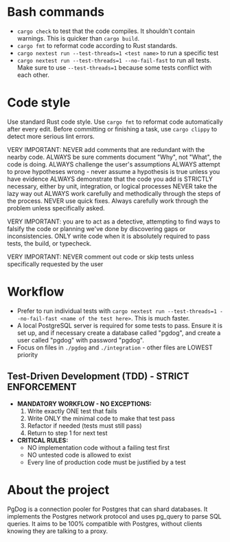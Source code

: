 # Bash commands

- `cargo check` to test that the code compiles. It shouldn't contain warnings. This is quicker than `cargo build`.
- `cargo fmt` to reformat code according to Rust standards.
- `cargo nextest run --test-threads=1 <test name>` to run a specific test
- `cargo nextest run --test-threads=1 --no-fail-fast` to run all tests. Make sure to use `--test-threads=1` because some tests conflict with each other.

# Code style

Use standard Rust code style. Use `cargo fmt` to reformat code automatically after every edit.
Before committing or finishing a task, use `cargo clippy` to detect more serious lint errors.

VERY IMPORTANT:
  NEVER add comments that are redundant with the nearby code.
  ALWAYS be sure comments document "Why", not "What", the code is doing.
  ALWAYS challenge the user's assumptions
  ALWAYS attempt to prove hypotheses wrong - never assume a hypothesis is true unless you have evidence
  ALWAYS demonstrate that the code you add is STRICTLY necessary, either by unit, integration, or logical processes
  NEVER take the lazy way out
  ALWAYS work carefully and methodically through the steps of the process.
  NEVER use quick fixes. Always carefully work through the problem unless specifically asked.

VERY IMPORTANT: you are to act as a detective, attempting to find ways to falsify the code or planning we've done by discovering gaps or inconsistencies. ONLY write code when it is absolutely required to pass tests, the build, or typecheck.

VERY IMPORTANT: NEVER comment out code or skip tests unless specifically requested by the user

# Workflow

- Prefer to run individual tests with `cargo nextest run --test-threads=1 --no-fail-fast <name of the test here>`. This is much faster.
- A local PostgreSQL server is required for some tests to pass. Ensure it is set up, and if necessary create a database called "pgdog", and create a user called "pgdog" with password "pgdog".
- Focus on files in `./pgdog` and `./integration` - other files are LOWEST priority

## Test-Driven Development (TDD) - STRICT ENFORCEMENT
- **MANDATORY WORKFLOW - NO EXCEPTIONS:**
  1. Write exactly ONE test that fails
  2. Write ONLY the minimal code to make that test pass
  3. Refactor if needed (tests must still pass)
  4. Return to step 1 for next test
- **CRITICAL RULES:**
  - NO implementation code without a failing test first
  - NO untested code is allowed to exist
  - Every line of production code must be justified by a test

# About the project

PgDog is a connection pooler for Postgres that can shard databases. It implements the Postgres network protocol and uses pg_query to parse SQL queries. It aims to be 100% compatible with Postgres, without clients knowing they are talking to a proxy.
